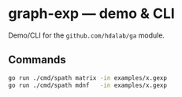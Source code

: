 # graph-exp — demo & CLI

Demo/CLI for the `github.com/hdalab/ga` module.

## Commands
```bash
go run ./cmd/spath matrix -in examples/x.gexp
go run ./cmd/spath mdnf   -in examples/x.gexp
```
